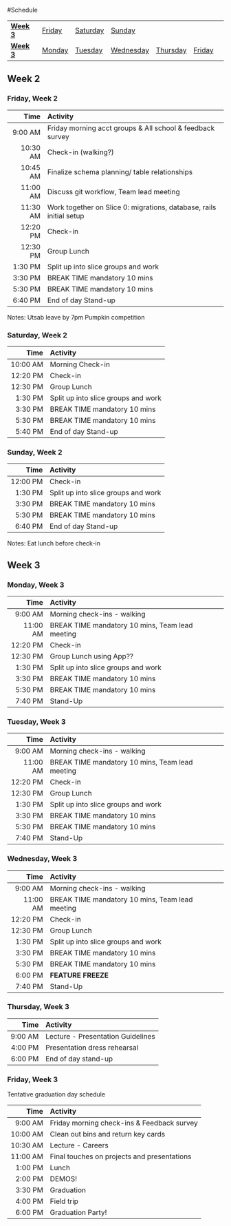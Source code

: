 #Schedule
<table>
  <tr>
    <td><a href="#week-2"><b>Week 3</b></a></td>
    <td><a href="#friday-week-2">Friday</a></td>
    <td><a href="#saturday-week-2">Saturday</a></td>
    <td><a href="#sunday-week-2">Sunday</a></td>
  </tr>
  <tr>
    <td><a href="#week-3"><b>Week 3</b></a></td>
    <td><a href="#monday-week-3">Monday</a></td>
    <td><a href="#tuesday-week-3">Tuesday</a></td>
    <td><a href="#wednesday-week-3">Wednesday</a></td>
    <td><a href="#thursday-week-3">Thursday</a></td>
    <td><a href="#friday-week-3">Friday</a></td>
    <td></td>
  </tr>
</table>

## Week 2

### Friday, Week 2

| Time     | Activity
|---------:|:----------------------------
|  9:00 AM | Friday morning acct groups & All school & feedback survey
| 10:30 AM | Check-in (walking?)
| 10:45 AM | Finalize schema planning/ table relationships
| 11:00 AM | Discuss git workflow, Team lead meeting
| 11:30 AM | Work together on Slice 0: migrations, database, rails initial setup
| 12:20 PM | Check-in
| 12:30 PM | Group Lunch
|  1:30 PM | Split up into slice groups and work
|  3:30 PM | BREAK TIME mandatory 10 mins
|  5:30 PM | BREAK TIME mandatory 10 mins
|  6:40 PM | End of day Stand-up

Notes:
Utsab leave by 7pm
Pumpkin competition

### Saturday, Week 2

| Time     | Activity
|---------:|:----------------------------
| 10:00 AM | Morning Check-in
| 12:20 PM | Check-in
| 12:30 PM | Group Lunch
|  1:30 PM | Split up into slice groups and work
|  3:30 PM | BREAK TIME mandatory 10 mins
|  5:30 PM | BREAK TIME mandatory 10 mins
|  5:40 PM | End of day Stand-up

### Sunday, Week 2

| Time     | Activity
|---------:|:----------------------------
| 12:00 PM | Check-in
|  1:30 PM | Split up into slice groups and work
|  3:30 PM | BREAK TIME mandatory 10 mins
|  5:30 PM | BREAK TIME mandatory 10 mins
|  6:40 PM | End of day Stand-up

Notes: Eat lunch before check-in

## Week 3

### Monday, Week 3

| Time     | Activity
|---------:|:----------------------------
|  9:00 AM | Morning check-ins - walking
| 11:00 AM | BREAK TIME mandatory 10 mins, Team lead meeting
| 12:20 PM | Check-in
| 12:30 PM | Group Lunch using App??
|  1:30 PM | Split up into slice groups and work
|  3:30 PM | BREAK TIME mandatory 10 mins
|  5:30 PM | BREAK TIME mandatory 10 mins
|  7:40 PM | Stand-Up


### Tuesday, Week 3

| Time     | Activity
|---------:|:----------------------------
|  9:00 AM | Morning check-ins - walking
| 11:00 AM | BREAK TIME mandatory 10 mins, Team lead meeting
| 12:20 PM | Check-in
| 12:30 PM | Group Lunch
|  1:30 PM | Split up into slice groups and work
|  3:30 PM | BREAK TIME mandatory 10 mins
|  5:30 PM | BREAK TIME mandatory 10 mins
|  7:40 PM | Stand-Up


### Wednesday, Week 3

| Time     | Activity
|---------:|:----------------------------
|  9:00 AM | Morning check-ins - walking
| 11:00 AM | BREAK TIME mandatory 10 mins, Team lead meeting
| 12:20 PM | Check-in
| 12:30 PM | Group Lunch
|  1:30 PM | Split up into slice groups and work
|  3:30 PM | BREAK TIME mandatory 10 mins
|  5:30 PM | BREAK TIME mandatory 10 mins
|  6:00 PM | **FEATURE FREEZE**
|  7:40 PM | Stand-Up

### Thursday, Week 3

| Time     | Activity
|---------:|:----------------------------
|  9:00 AM | Lecture - Presentation Guidelines
|  4:00 PM | Presentation dress rehearsal
|  6:00 PM | End of day stand-up

### Friday, Week 3

Tentative graduation day schedule

| Time     | Activity
|---------:|:----------------------------
|  9:00 AM | Friday morning check-ins & Feedback survey
| 10:00 AM | Clean out bins and return key cards
| 10:30 AM | Lecture - Careers
| 11:00 AM | Final touches on projects and presentations
|  1:00 PM | Lunch
|  2:00 PM | DEMOS!
|  3:30 PM | Graduation
|  4:00 PM | Field trip
|  6:00 PM | Graduation Party!